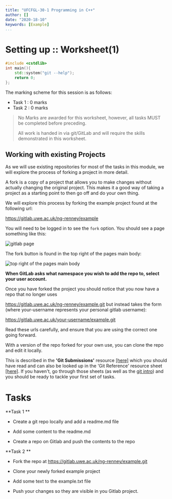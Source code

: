 ```yaml
---
title: "UFCFGL-30-1 Programming in C++"
author: []
date: "2020-18-10"
keywords: [Example]
...
```


# Setting up :: Worksheet(1)

```c++
#include <cstdlib>
int main(){
    std::system("git --help");
    return 0;
};
```

The marking scheme for this session is as follows:

- Task 1 : 0 marks
- Task 2 : 0 marks

> No Marks are awarded for this worksheet, however, all tasks MUST be completed before preceding.
>
> All work is handed in via git/GitLab and will require the skills demonstrated in this worksheet.



## Working with existing Projects

As we will use existing repositories for most of the tasks in this module, we will explore the process of forking a project in more detail.

A fork is a copy of a project that allows you to make changes without actually changing the original project. This makes it a good way of taking a project as a starting point to then go off and do your own thing.



We will explore this process by forking the example project found at the following url:

https://gitlab.uwe.ac.uk/ng-renney/example



You will need to be logged in to see the ```fork``` option. You should see a page something like this:

![gitlab page](../../guides/git/git_resources/gitlab1.png)



The fork button is found in the top right of the pages main body:

![top right of the pages main body](../../guides/git/git_resources/gitlab2.png)



**When GitLab asks what namespace you wish to add the repo to, select your user account.**



Once you have forked the project you should notice that you now have a repo that no longer uses

https://gitlab.uwe.ac.uk/ng-renney/example.git but instead takes the form (where your-username represents your personal gitlab username):

https://gitlab.uwe.ac.uk/your-username/example.git

Read these urls carefully, and ensure that you are using the correct one going forward.



With a version of the repo forked for your own use, you can clone the repo and edit it locally.

This is described in the **'Git Submissions'** resource [[here]](https://gitlab.uwe.ac.uk/ng-renney/cpp_resources_2020/-/blob/master/git/git-submissions.md) which you should have read and can also be looked up in the 'Git Reference' resource sheet [[here]](https://gitlab.uwe.ac.uk/ng-renney/cpp_resources_2020/-/blob/master/git/git-reference.md). If you haven't, go through those sheets (as well as the [git intro](https://gitlab.uwe.ac.uk/ng-renney/cpp_resources_2020/-/blob/master/git/intro-to-git.md)) and you should be ready to tackle your first set of tasks.



# Tasks



**Task 1 **

- Create a git repo locally and add a readme.md file

- Add some content to the readme.md
- Create a repo on Gitlab and push the contents to the repo



**Task 2 ** 

- Fork the repo at https://gitlab.uwe.ac.uk/ng-renney/example.git 
- Clone your newly forked example project

- Add some text to the example.txt file
- Push your changes so they are visible in you Gitlab project.


